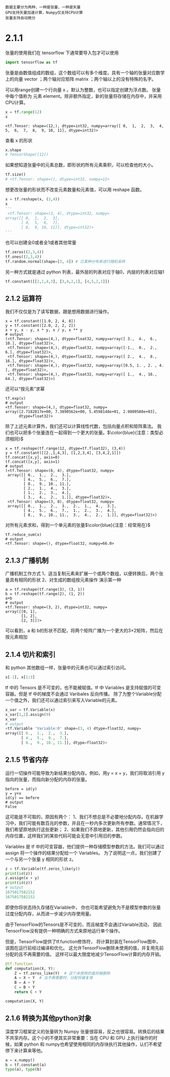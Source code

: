 ```text
数据主要分为两种，一种是张量，一种是矢量
GPU支持矢量加速计算，Numpy仅支持CPU计算
张量支持自动微分
```
# 2.1.1
张量的使用我们在 tensorflow 下通常要导入包才可以使用
```python
import tensorflow as tf
```
张量是由数值组成的数组，这个数组可以有多个维度。具有一个轴的张量对应数学上的向量 vector ；两个轴对应矩阵 matrix ；两个轴以上的没有特殊的名字。

可以用range创建一个行向量 x 。默认为整数，也可以指定创建为浮点数。 张量中每个值称为 元素 element。除非额外指定，新的张量将存储在内存中，并采用CPU计算。
```python
x = tf.range(12)
x
```
```
<tf.Tensor: shape=(12,), dtype=int32, numpy=array([ 0,  1,  2,  3,  4,  5,  6,  7,  8,  9, 10, 11], dtype=int32)>
```

查看 x 的形状
```python 
x.shape
# TensorShape([12])
```

如果想知道张量中的元素总数，即形状的所有元素乘积，可以检查他的大小。
```python 
tf.size()
# <tf.Tensor: shape=(), dtype=int32, numpy=12>
```

想更改张量的形状而不改变元素数量和元素值，可以用 reshape 函数。
```python
x = tf.reshape(x, (3,4))
x
'''
 <tf.Tensor: shape=(3, 4), dtype=int32, numpy=
array([[ 0,  1,  2,  3],
       [ 4,  5,  6,  7],
       [ 8,  9, 10, 11]], dtype=int32)>
'''
```

也可以创建全0或者全1或者其他常量
```python
tf.zeros((2,3,4))
tf.ones((2,3,4))
tf.random.normal(shape=[3, 4]) # 已某种分布来进行随机采样
```

另一种方式就是通过 python 列表，最外层的列表对应于轴0，内层的列表对应轴1
```python
tf.constant([[2,1,4,3], [3,4,2,1], [4,5,2,1]])
```

## 2.1.2 运算符
我们不仅仅是为了读写数据，跟是想用数据进行操作。
```
x = tf.constant([1.0, 2, 4, 8])
y = tf.constant([2.0, 2, 2, 2])
x + y, x - y, x * y, x / y, x ** y
# output
(<tf.Tensor: shape=(4,), dtype=float32, numpy=array([ 3.,  4.,  6., 10.], dtype=float32)>,
 <tf.Tensor: shape=(4,), dtype=float32, numpy=array([-1.,  0.,  2.,  6.], dtype=float32)>,
 <tf.Tensor: shape=(4,), dtype=float32, numpy=array([ 2.,  4.,  8., 16.], dtype=float32)>,
 <tf.Tensor: shape=(4,), dtype=float32, numpy=array([0.5, 1. , 2. , 4. ], dtype=float32)>,
 <tf.Tensor: shape=(4,), dtype=float32, numpy=array([ 1.,  4., 16., 64.], dtype=float32)>)
```

还可以“按元素”求幂
```
tf.exp(x)
# output
<tf.Tensor: shape=(4,), dtype=float32, numpy=
array([2.7182817e+00, 7.3890562e+00, 5.4598148e+01, 2.9809580e+03],
      dtype=float32)>
```

除了上述元素计算外，我们还可以计算线性代数，包括向量点积和矩阵乘法。
我们也可以把多个张量连在一起得到一个更大的张量。$\color{blue}{注意：类型必须相同}$
```
x = tf.reshape(tf.range(12, dtype=tf.float32), (3,4))
y = tf.constant([[2.,1,4,3], [1,2,3,4], [3,4,2,1]])
tf.concat([x,y], axis=0)
tf.concat([x,y], axis=1)
# output
(<tf.Tensor: shape=(6, 4), dtype=float32, numpy=
 array([[ 0.,  1.,  2.,  3.],
        [ 4.,  5.,  6.,  7.],
        [ 8.,  9., 10., 11.],
        [ 2.,  1.,  4.,  3.],
        [ 1.,  2.,  3.,  4.],
        [ 3.,  4.,  2.,  1.]], dtype=float32)>,
 <tf.Tensor: shape=(3, 8), dtype=float32, numpy=
 array([[ 0.,  1.,  2.,  3.,  2.,  1.,  4.,  3.],
        [ 4.,  5.,  6.,  7.,  1.,  2.,  3.,  4.],
        [ 8.,  9., 10., 11.,  3.,  4.,  2.,  1.]], dtype=float32)>)
```

对所有元素求和，得到一个单元素的张量$\color{blue}{注意：经常用在}$
```
tf.reduce_sum(x)
# output
<tf.Tensor: shape=(), dtype=float32, numpy=66.0>
```

## 2.1.3 广播机制
广播机制工作方式
1、适当复制元素来扩展一个或两个数组，以便转换后，两个张量具有相同的形状
2、对生成的数组按元素操作
演示第一种
```
a = tf.reshape(tf.range(3), (3, 1))
b = tf.reshape(tf.range(2), (1, 2))
a+b
# output
<tf.Tensor: shape=(3, 2), dtype=int32, numpy=
array([[0, 1],
       [1, 2],
       [2, 3]])>
```
可以看到，a 和 b的形状不匹配，将两个矩阵广播为一个更大的3×2矩阵，然后在按元素相加

## 2.1.4 切片和索引
和 python 其他数组一样，张量中的元素也可以通过索引访问。
```python
x[-1], x[1:3]
```
tf 中的 Tensors 是不可变的，也不能被赋值。tf 中 Variables 是支持赋值的可变容器。但是 tf 中的梯度不会通过 Varibales 反向传播。
除了为整个Variable分配一个值之外，我们还可以通过索引来写入Variable的元素。
```python
x_var = tf.Variable(x)
x_var[1,2].assign(9)
x_var
# output
<tf.Variable 'Variable:0' shape=(3, 4) dtype=float32, numpy=
array([[ 0.,  1.,  2.,  3.],
       [ 4.,  5.,  9.,  7.],
       [ 8.,  9., 10., 11.]], dtype=float32)>
```

## 2.1.5 节省内存
运行一切操作可能导致为新结果分配内存。例如，用y = x + y，我们将取消引用 y 指向的张量，而指向新分配的内存的张量。
```
before = id(y)
y = y+x
id(y) == before
# output
False
```
这可能是不可取的，原因有两个：
1、我们不想总是不必要地分配内存。在机器学习中，我们可能有数百兆的参数，并且在一秒内多次更新所有参数。通常情况下，我们希望原地执行这些更新；
2、如果我们不原地更新，其他引用仍然会指向旧的内存位置，这样我们的某些代码可能会无意中引用旧的参数。

Variables 是 tf 中的可变容器，他们提供一种存储模型参数的方法。我们可以通过 assign 将一个操作的结果分配给一个 Variables。 为了说明这一点，我们创建了一个与另一个张量 y 相同的形状 z。
```python
z = tf.Variable(tf.zeros_like(y))
print(id(z))
z.assign(x + y)
print(id(z))
# output
1675017582152
1675017582152
```
即使你将状态持久存储在Variable中， 你也可能希望避免为不是模型参数的张量过度分配内存，从而进一步减少内存使用量。

由于TensorFlow的Tensors是不可变的，而且梯度不会通过Variable流动， 因此TensorFlow没有提供一种明确的方式来原地运行单个操作。

但是，TensorFlow提供了tf.function修饰符， 将计算封装在TensorFlow图中，该图在运行前经过编译和优化。 这允许TensorFlow删除未使用的值，并复用先前分配的且不再需要的值。 这样可以最大限度地减少TensorFlow计算的内存开销。
```python
@tf.function
def computation(X, Y):
    Z = tf.zeros_like(Y)  # 这个未使用的值将被删除
    A = X + Y  # 当不再需要时，分配将被复用
    B = A + Y
    C = B + Y
    return C + Y

computation(X, Y)
```

## 2.1.6 转换为其他python对象
深度学习框架定义的张量转为 Numpy 张量很容易，反之也很容易。转换后的结果不共享内存。这个小的不便其实非常重要：当在 CPU 和 GPU 上执行操作的时候，如果 python 和 numpy也希望使用相同的内存块执行其他操作，认们不希望停下来计算来等他。
```python
a = x.numpy()
b = tf.constant(a)
type(a), type(b)